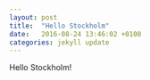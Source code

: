 ```yaml
---
layout: post
title:  "Hello Stockholm"
date:   2016-08-24 13:46:02 +0100
categories: jekyll update
---
```


Hello Stockholm!